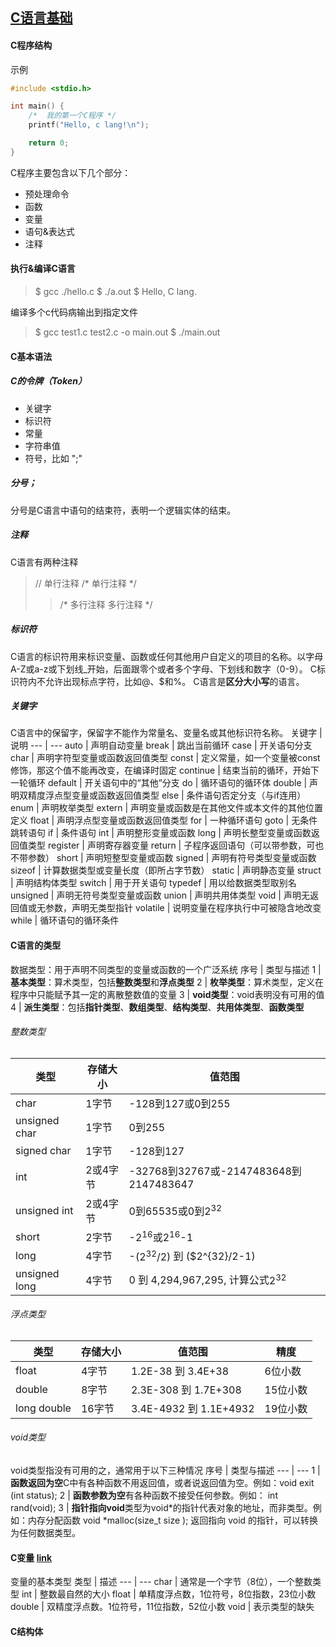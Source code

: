 [C语言基础](https://www.runoob.com/cprogramming/c-program-structure.html)
---

#### C程序结构
示例
```hello.c
#include <stdio.h>

int main() {
    /*  我的第一个C程序 */
    printf("Hello, c lang!\n");

    return 0;
}
```

C程序主要包含以下几个部分：
- 预处理命令
- 函数
- 变量
- 语句&表达式
- 注释

#### 执行&编译C语言
> $ gcc ./hello.c
\$ ./a.out
\$ Hello, C lang.

编译多个c代码病输出到指定文件
> $ gcc test1.c test2.c -o main.out
\$ ./main.out

#### C基本语法
##### C的令牌（Token）
- 关键字
- 标识符
- 常量
- 字符串值
- 符号，比如 ";"

##### 分号；
分号是C语言中语句的结束符，表明一个逻辑实体的结束。

##### 注释
C语言有两种注释
> //    单行注释
> /* 单行注释 \*/
>> /* 
多行注释
多行注释
\*/

##### 标识符
C语言的标识符用来标识变量、函数或任何其他用户自定义的项目的名称。以字母A-Z或a-z或下划线_开始，后面跟零个或者多个字母、下划线和数字（0-9）。
C标识符内不允许出现标点字符，比如@、$和%。
C语言是**区分大小写**的语言。

##### 关键字
C语言中的保留字，保留字不能作为常量名、变量名或其他标识符名称。
关键字 | 说明
--- | ---
auto | 声明自动变量
break | 跳出当前循环
case | 开关语句分支
char | 声明字符型变量或函数返回值类型
const | 定义常量，如一个变量被const修饰，那这个值不能再改变，在编译时固定
continue | 结束当前的循环，开始下一轮循环
default | 开关语句中的“其他”分支
do | 循环语句的循环体
double | 声明双精度浮点型变量或函数返回值类型
else | 条件语句否定分支（与if连用）
enum | 声明枚举类型
extern | 声明变量或函数是在其他文件或本文件的其他位置定义
float | 声明浮点型变量或函数返回值类型
for | 一种循环语句
goto | 无条件跳转语句
if | 条件语句
int | 声明整形变量或函数
long | 声明长整型变量或函数返回值类型
register | 声明寄存器变量
return | 子程序返回语句（可以带参数，可也不带参数）
short | 声明短整型变量或函数
signed | 声明有符号类型变量或函数
sizeof | 计算数据类型或变量长度（即所占字节数）
static | 声明静态变量
struct | 声明结构体类型
switch | 用于开关语句
typedef | 用以给数据类型取别名
unsigned | 声明无符号类型变量或函数
union | 声明共用体类型
void | 声明无返回值或无参数，声明无类型指针
volatile | 说明变量在程序执行中可被隐含地改变
while | 循环语句的循环条件

#### C语言的类型
数据类型：用于声明不同类型的变量或函数的一个广泛系统
序号 | 类型与描述
1 | **基本类型**：算术类型，包括**整数类型**和**浮点类型**
2 | **枚举类型**：算术类型，定义在程序中只能赋予其一定的离散整数值的变量
3 | **void类型**：void表明没有可用的值
4 | **派生类型**：包括**指针类型**、**数组类型**、**结构类型**、**共用体类型**、**函数类型**

###### 整数类型
类型 | 存储大小 | 值范围
--- | --- | ---
char | 1字节 | -128到127或0到255
unsigned char | 1字节 | 0到255
signed char | 1字节 | -128到127
int | 2或4字节 | -32768到32767或-2147483648到2147483647
unsigned int | 2或4字节 | 0到65535或0到$2^{32}$
short | 2字节 | -$2^{16}$或$2^{16}$-1
long | 4字节 | -$(2^{32}/2)$ 到 ($2^{32}/2-1)
unsigned long | 4字节 |0 到 4,294,967,295, 计算公式$2^{32}$

###### 浮点类型
类型 | 存储大小 | 值范围 | 精度
--- | --- | --- | ---
float | 4字节 | 1.2E-38 到 3.4E+38 | 6位小数
double | 8字节 | 2.3E-308 到 1.7E+308 | 15位小数
long double | 16字节 | 3.4E-4932 到 1.1E+4932 | 19位小数

###### void类型
void类型指没有可用的之，通常用于以下三种情况
序号 | 类型与描述
--- | ---
1 | **函数返回为空**C中有各种函数不用返回值，或者说返回值为空。例如：void exit (int status);
2 | **函数参数为空**有各种函数不接受任何参数。例如： int rand(void);
3 | **指针指向void**类型为void*的指针代表对象的地址，而非类型。例如：内存分配函数 void *malloc(size_t size ); 返回指向 void 的指针，可以转换为任何数据类型。

#### C变量 [link](https://www.runoob.com/cprogramming/c-variables.html)
变量的基本类型
类型 | 描述
--- | ---
char | 通常是一个字节（8位），一个整数类型
int | 整数最自然的大小
float | 单精度浮点数，1位符号，8位指数，23位小数
double | 双精度浮点数。1位符号，11位指数，52位小数
void | 表示类型的缺失

#### C结构体
